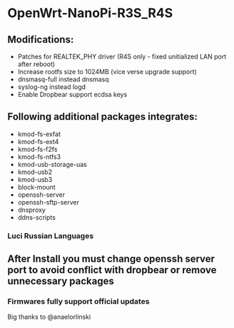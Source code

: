 # OpenWrt-NanoPi-R3S_R4S
## Modifications:

* Patches for REALTEK_PHY driver (R4S only - fixed unitialized LAN port after reboot)
* Increase rootfs size to 1024MB (vice verse upgrade support)
* dnsmasq-full instead dnsmasq
* syslog-ng instead logd
* Enable Dropbear support ecdsa keys

## Following additional packages integrates:

* kmod-fs-exfat
* kmod-fs-ext4
* kmod-fs-f2fs
* kmod-fs-ntfs3
* kmod-usb-storage-uas
* kmod-usb2
* kmod-usb3
* block-mount
* openssh-server
* openssh-sftp-server
* dnsproxy
* ddns-scripts

### Luci Russian Languages

## After Install you must change openssh server port to avoid conflict with dropbear or remove unnecessary packages

### Firmwares fully support official updates

Big thanks to @anaelorlinski



